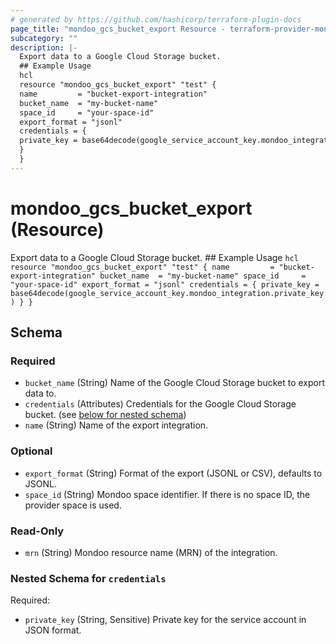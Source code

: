 ```yaml
---
# generated by https://github.com/hashicorp/terraform-plugin-docs
page_title: "mondoo_gcs_bucket_export Resource - terraform-provider-mondoo"
subcategory: ""
description: |-
  Export data to a Google Cloud Storage bucket.
  ## Example Usage
  hcl
  resource "mondoo_gcs_bucket_export" "test" {
  name         = "bucket-export-integration"
  bucket_name  = "my-bucket-name"
  space_id     = "your-space-id"
  export_format = "jsonl"
  credentials = {
  private_key = base64decode(google_service_account_key.mondoo_integration.private_key)
  }
  }
---
```


# mondoo_gcs_bucket_export (Resource)

Export data to a Google Cloud Storage bucket.
			## Example Usage
			```hcl
			resource "mondoo_gcs_bucket_export" "test" {
				name         = "bucket-export-integration"
				bucket_name  = "my-bucket-name"
				space_id     = "your-space-id"
				export_format = "jsonl"
				  credentials = {
					private_key = base64decode(google_service_account_key.mondoo_integration.private_key)
				}
			}
			```



<!-- schema generated by tfplugindocs -->
## Schema

### Required

- `bucket_name` (String) Name of the Google Cloud Storage bucket to export data to.
- `credentials` (Attributes) Credentials for the Google Cloud Storage bucket. (see [below for nested schema](#nestedatt--credentials))
- `name` (String) Name of the export integration.

### Optional

- `export_format` (String) Format of the export (JSONL or CSV), defaults to JSONL.
- `space_id` (String) Mondoo space identifier. If there is no space ID, the provider space is used.

### Read-Only

- `mrn` (String) Mondoo resource name (MRN) of the integration.

<a id="nestedatt--credentials"></a>
### Nested Schema for `credentials`

Required:

- `private_key` (String, Sensitive) Private key for the service account in JSON format.
